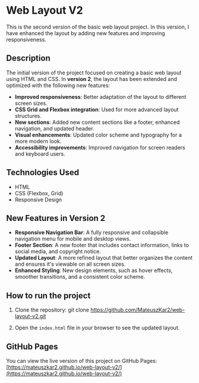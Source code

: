  # Web Layout V2

This is the second version of the basic web layout project. In this version, I have enhanced the layout by adding new features and improving responsiveness.

## Description

The initial version of the project focused on creating a basic web layout using HTML and CSS. In **version 2**, the layout has been extended and optimized with the following new features:

- **Improved responsiveness**: Better adaptation of the layout to different screen sizes.
- **CSS Grid and Flexbox integration**: Used for more advanced layout structures.
- **New sections**: Added new content sections like a footer, enhanced navigation, and updated header.
- **Visual enhancements**: Updated color scheme and typography for a more modern look.
- **Accessibility improvements**: Improved navigation for screen readers and keyboard users.
  
## Technologies Used
- HTML
- CSS (Flexbox, Grid)
- Responsive Design

## New Features in Version 2
- **Responsive Navigation Bar**: A fully responsive and collapsible navigation menu for mobile and desktop views.
- **Footer Section**: A new footer that includes contact information, links to social media, and copyright notice.
- **Updated Layout**: A more refined layout that better organizes the content and ensures it's viewable on all screen sizes.
- **Enhanced Styling**: New design elements, such as hover effects, smoother transitions, and a consistent color scheme.

## How to run the project

1. Clone the repository:
git clone https://github.com/MateuszKar2/web-layout-v2.git

3. Open the `index.html` file in your browser to see the updated layout.

## GitHub Pages
You can view the live version of this project on GitHub Pages:
[https://mateuszkar2.github.io/web-layout-v2/](https://mateuszkar2.github.io/web-layout-v2/)
